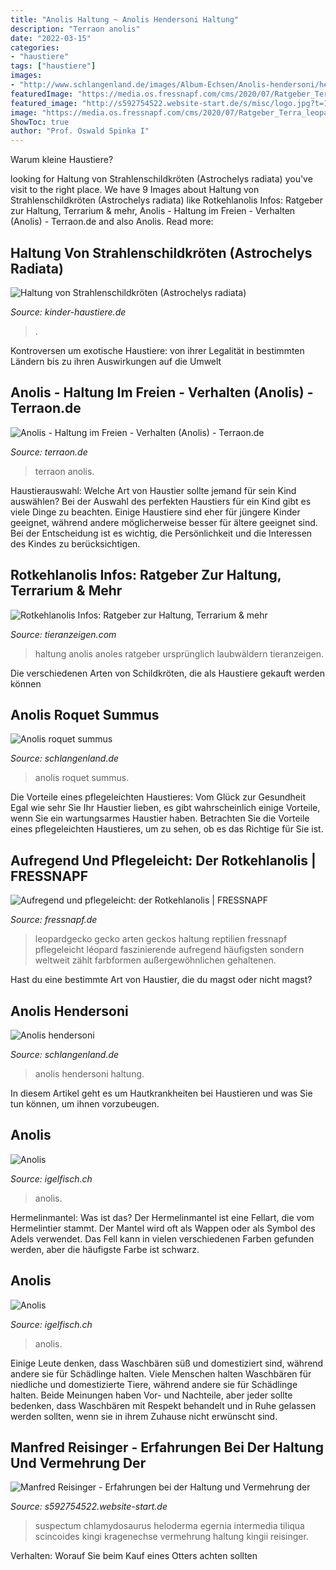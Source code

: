 ```yaml
---
title: "Anolis Haltung ~ Anolis Hendersoni Haltung"
description: "Terraon anolis"
date: "2022-03-15"
categories:
- "haustiere"
tags: ["haustiere"]
images:
- "http://www.schlangenland.de/images/Album-Echsen/Anolis-hendersoni/hendersoni10.jpg"
featuredImage: "https://media.os.fressnapf.com/cms/2020/07/Ratgeber_Terra_leopardgecko_1200x527.jpg?t=cmsimg_920"
featured_image: "http://s592754522.website-start.de/s/misc/logo.jpg?t=1615207753"
image: "https://media.os.fressnapf.com/cms/2020/07/Ratgeber_Terra_leopardgecko_1200x527.jpg?t=cmsimg_920"
ShowToc: true
author: "Prof. Oswald Spinka I"
---
```



Warum kleine Haustiere?

	

		
looking for Haltung von Strahlenschildkröten (Astrochelys radiata) you've visit to the right place. We have 9 Images about Haltung von Strahlenschildkröten (Astrochelys radiata) like Rotkehlanolis Infos: Ratgeber zur Haltung, Terrarium &amp; mehr, Anolis - Haltung im Freien - Verhalten (Anolis) - Terraon.de and also Anolis. Read more:
		
    
## Haltung Von Strahlenschildkröten (Astrochelys Radiata)

<img loading=lazy src="https://www.kinder-haustiere.de/wp-content/uploads/strahlenschildkroeten-astrochelys-radiata-5-1200x800-1-1024x683.jpg?v=1628530548" onerror="this.onerror=null;this.src='https://tse4.mm.bing.net/th?id=OIP.12mJ6zxtrnVpOzqI58JC1AHaE8&amp;pid=15.1';" alt="Haltung von Strahlenschildkröten (Astrochelys radiata)">

_Source: kinder-haustiere.de_

>. 

	

Kontroversen um exotische Haustiere: von ihrer Legalität in bestimmten Ländern bis zu ihren Auswirkungen auf die Umwelt

    
## Anolis - Haltung Im Freien - Verhalten (Anolis) - Terraon.de

<img loading=lazy src="https://www.terraon.de/attachment/62254-1a44b35d-fd82-4cb7-807f-bbcc30d11c62-jpeg/" onerror="this.onerror=null;this.src='https://tse1.mm.bing.net/th?id=OIP.H-uipY70E99fuDwfo3CX5wHaEZ&amp;pid=15.1';" alt="Anolis - Haltung im Freien - Verhalten (Anolis) - Terraon.de">

_Source: terraon.de_

>terraon anolis. 

	

Haustierauswahl: Welche Art von Haustier sollte jemand für sein Kind auswählen?
Bei der Auswahl des perfekten Haustiers für ein Kind gibt es viele Dinge zu beachten. Einige Haustiere sind eher für jüngere Kinder geeignet, während andere möglicherweise besser für ältere geeignet sind. Bei der Entscheidung ist es wichtig, die Persönlichkeit und die Interessen des Kindes zu berücksichtigen.

    
## Rotkehlanolis Infos: Ratgeber Zur Haltung, Terrarium &amp; Mehr

<img loading=lazy src="https://www.tieranzeigen.com/reptilienlexikon/rotkehlanolis/rotkehlanolis.jpg" onerror="this.onerror=null;this.src='https://tse4.mm.bing.net/th?id=OIP.ay2PGV6GHVEl8U6B_kN-ZAHaEo&amp;pid=15.1';" alt="Rotkehlanolis Infos: Ratgeber zur Haltung, Terrarium &amp; mehr">

_Source: tieranzeigen.com_

>haltung anolis anoles ratgeber ursprünglich laubwäldern tieranzeigen. 

	

Die verschiedenen Arten von Schildkröten, die als Haustiere gekauft werden können

    
## Anolis Roquet Summus

<img loading=lazy src="http://www.schlangenland.de/cache/b/ab50933c679922dff8c245e112e57caa.jpg" onerror="this.onerror=null;this.src='https://tse2.mm.bing.net/th?id=OIP.NLN-7Cq4nnkcgmM6MlfmhQHaD3&amp;pid=15.1';" alt="Anolis roquet summus">

_Source: schlangenland.de_

>anolis roquet summus. 

	

Die Vorteile eines pflegeleichten Haustieres: Vom Glück zur Gesundheit
Egal wie sehr Sie Ihr Haustier lieben, es gibt wahrscheinlich einige Vorteile, wenn Sie ein wartungsarmes Haustier haben. Betrachten Sie die Vorteile eines pflegeleichten Haustieres, um zu sehen, ob es das Richtige für Sie ist.

    
## Aufregend Und Pflegeleicht: Der Rotkehlanolis | FRESSNAPF

<img loading=lazy src="https://media.os.fressnapf.com/cms/2020/07/Ratgeber_Terra_leopardgecko_1200x527.jpg?t=cmsimg_920" onerror="this.onerror=null;this.src='https://tse4.mm.bing.net/th?id=OIP.feMaeFdBndkqhWTphZFdBwHaDQ&amp;pid=15.1';" alt="Aufregend und pflegeleicht: der Rotkehlanolis | FRESSNAPF">

_Source: fressnapf.de_

>leopardgecko gecko arten geckos haltung reptilien fressnapf pflegeleicht léopard faszinierende aufregend häufigsten sondern weltweit zählt farbformen außergewöhnlichen gehaltenen. 

	

Hast du eine bestimmte Art von Haustier, die du magst oder nicht magst?

    
## Anolis Hendersoni

<img loading=lazy src="http://www.schlangenland.de/images/Album-Echsen/Anolis-hendersoni/hendersoni10.jpg" onerror="this.onerror=null;this.src='https://tse3.mm.bing.net/th?id=OIP.-CfzmF7y5K4bAQnPYwhJLAHaEl&amp;pid=15.1';" alt="Anolis hendersoni">

_Source: schlangenland.de_

>anolis hendersoni haltung. 

	

In diesem Artikel geht es um Hautkrankheiten bei Haustieren und was Sie tun können, um ihnen vorzubeugen.

    
## Anolis

<img loading=lazy src="https://igelfisch.ch/var/m_9/98/98e/24344/7236890-Anolis005.jpg" onerror="this.onerror=null;this.src='https://tse3.mm.bing.net/th?id=OIP.VYP6eDwRMuTmJfYu6uVR4QHaE8&amp;pid=15.1';" alt="Anolis">

_Source: igelfisch.ch_

>anolis. 

	

Hermelinmantel: Was ist das?
Der Hermelinmantel ist eine Fellart, die vom Hermelintier stammt. Der Mantel wird oft als Wappen oder als Symbol des Adels verwendet. Das Fell kann in vielen verschiedenen Farben gefunden werden, aber die häufigste Farbe ist schwarz.

    
## Anolis

<img loading=lazy src="https://igelfisch.ch/var/m_9/98/98e/24344/7236886-Anolis001.jpg" onerror="this.onerror=null;this.src='https://tse4.mm.bing.net/th?id=OIP.NvglL80m_SMBXXoweHEmiQHaE8&amp;pid=15.1';" alt="Anolis">

_Source: igelfisch.ch_

>anolis. 

	

Einige Leute denken, dass Waschbären süß und domestiziert sind, während andere sie für Schädlinge halten.
Viele Menschen halten Waschbären für niedliche und domestizierte Tiere, während andere sie für Schädlinge halten. Beide Meinungen haben Vor- und Nachteile, aber jeder sollte bedenken, dass Waschbären mit Respekt behandelt und in Ruhe gelassen werden sollten, wenn sie in ihrem Zuhause nicht erwünscht sind.

    
## Manfred Reisinger - Erfahrungen Bei Der Haltung Und Vermehrung Der

<img loading=lazy src="http://s592754522.website-start.de/s/misc/logo.jpg?t=1615207753" onerror="this.onerror=null;this.src='https://tse4.mm.bing.net/th?id=OIP.3t9yQh0ZUn-x7FzFkXRhRAHaBm&amp;pid=15.1';" alt="Manfred Reisinger - Erfahrungen bei der Haltung und Vermehrung der">

_Source: s592754522.website-start.de_

>suspectum chlamydosaurus heloderma egernia intermedia tiliqua scincoides kingi kragenechse vermehrung haltung kingii reisinger. 

	

Verhalten: Worauf Sie beim Kauf eines Otters achten sollten

